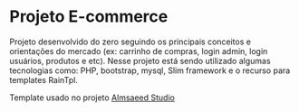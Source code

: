 # Projeto E-commerce

Projeto desenvolvido do zero seguindo os principais conceitos e orientações do mercado (ex: carrinho de compras, login admin, login usuários, produtos e etc). 
Nesse projeto está sendo utilizado algumas tecnologias como: PHP, bootstrap, mysql, Slim framework e o recurso para templates RainTpl.

Template usado no projeto [Almsaeed Studio](https://almsaeedstudio.com)
